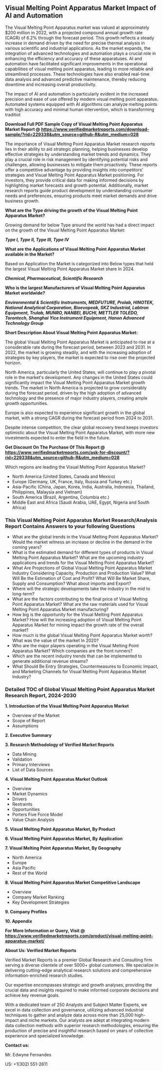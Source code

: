<h2>Visual Melting Point Apparatus Market Impact of AI and Automation</h2><p>The Visual Melting Point Apparatus market was valued at approximately $200 million in 2022, with a projected compound annual growth rate (CAGR) of 6.2% through the forecast period. This growth reflects a steady increase in demand driven by the need for precise thermal analysis in various scientific and industrial applications. As the market expands, the integration of advanced technologies and automation plays a crucial role in enhancing the efficiency and accuracy of these apparatuses. AI and automation have facilitated significant improvements in the operational capabilities of visual melting point apparatus, leading to more reliable and streamlined processes. These technologies have also enabled real-time data analysis and advanced predictive maintenance, thereby reducing downtime and increasing overall productivity.</p><p>The impact of AI and automation is particularly evident in the increased precision and ease of use offered by modern visual melting point apparatus. Automated systems equipped with AI algorithms can analyze melting points with high accuracy and minimal human intervention, which is transforming traditiot</p><p id="" class=""><strong>Download Full PDF Sample Copy of Visual Melting Point Apparatus Market Report @ <a href="https://www.verifiedmarketreports.com/download-sample/?rid=229338&utm_source=github-R&utm_medium=028" target="_blank">https://www.verifiedmarketreports.com/download-sample/?rid=229338&utm_source=github-R&utm_medium=028</a></strong></p><p>The importance of&nbsp;Visual Melting Point Apparatus Market research reports lies in their ability to aid strategic planning, helping businesses develop effective strategies by understanding market trends and dynamics. They play a crucial role in risk management by identifying potential risks and challenges, allowing businesses to mitigate them proactively. These reports offer a competitive advantage by providing insights into competitors' strategies and Visual Melting Point Apparatus Market positioning. For investors, they provide critical data for making informed decisions by highlighting market forecasts and growth potential. Additionally, market research reports guide product development by understanding consumer needs and preferences, ensuring products meet market demands and drive business growth.</p><p><strong>What are the&nbsp;Type driving the growth of the Visual Melting Point Apparatus Market?</strong></p><p id="" class="">Growing demand for below Type around the world has had a direct impact on the growth of the Visual Melting Point Apparatus Market:</p><em><strong>Type I, Type II, Type III, Type IV</strong></em></p><strong>What are the&nbsp;Applications&nbsp;of Visual Melting Point Apparatus Market available in the Market?</strong></p><p id="" class="">Based on Application the Market is categorized into Below types that held the largest Visual Melting Point Apparatus Market share In 2024.</p><em><strong>Chemical, Pharmaceutical, Scientific Research</strong></em></p><strong>Who is the largest Manufacturers of Visual Melting Point Apparatus Market worldwide?</strong></p><p><em><strong>Environmental & Scientific Instruments, MEDFUTURE, Prolab, HINOTEK, National Analytical Corporation, Bioevopeak, SKZ Industrial, Labtron Equipment, Trulab, MUNRO, NANBEI, BUCHI, METTLER TOLEDO, Torontech, Shanghai Yice Instrument Equipment, Hanon Advanced Technology Group</strong></em></p><p id="" class=""><strong>Short Description About Visual Melting Point Apparatus Market:</strong></p><p>The global Visual Melting Point Apparatus Market is anticipated to rise at a considerable rate during the forecast period, between 2023 and 2031. In 2022, the market is growing steadily, and with the increasing adoption of strategies by key players, the market is expected to rise over the projected horizon.</p><p>North America, particularly the United States, will continue to play a pivotal role in the market's development. Any changes in the United States could significantly impact the Visual Melting Point Apparatus Market growth trends. The market in North America is projected to grow considerably during the forecast period, driven by the high adoption of advanced technology and the presence of major industry players, creating ample growth opportunities.</p><p>Europe is also expected to experience significant growth in the global market, with a strong CAGR during the forecast period from 2024 to 2031.</p><p>Despite intense competition, the clear global recovery trend keeps investors optimistic about the Visual Melting Point Apparatus Market, with more new investments expected to enter the field in the future.</p><p id="" class=""><strong>Get Discount On The Purchase Of This Report @ <a href="https://www.verifiedmarketreports.com/ask-for-discount/?rid=229338&utm_source=github-R&utm_medium=028" target="_blank">https://www.verifiedmarketreports.com/ask-for-discount/?rid=229338&utm_source=github-R&utm_medium=028</a></strong></p>Which regions are leading the Visual Melting Point Apparatus Market?</p><ul><li>North America (United States, Canada and Mexico)</li><li>Europe (Germany, UK, France, Italy, Russia and Turkey etc.)</li><li>Asia-Pacific (China, Japan, Korea, India, Australia, Indonesia, Thailand, Philippines, Malaysia and Vietnam)</li><li>South America (Brazil, Argentina, Columbia etc.)</li><li>Middle East and Africa (Saudi Arabia, UAE, Egypt, Nigeria and South Africa)</li></ul><h3 id="" class="">This Visual Melting Point Apparatus Market Research/Analysis Report Contains Answers to your following Questions</h3><ul><li>What are the global trends in the Visual Melting Point Apparatus Market? Would the market witness an increase or decline in the demand in the coming years?</li><li>What is the estimated demand for different types of products in Visual Melting Point Apparatus Market? What are the upcoming industry applications and trends for the Visual Melting Point Apparatus Market?</li><li>What Are Projections of Global Visual Melting Point Apparatus Market Industry Considering Capacity, Production and Production Value? What Will Be the Estimation of Cost and Profit? What Will Be Market Share, Supply and Consumption? What about imports and Export?</li><li>Where will the strategic developments take the industry in the mid to long-term?</li><li>What are the factors contributing to the final price of Visual Melting Point Apparatus Market? What are the raw materials used for Visual Melting Point Apparatus Market manufacturing?</li><li>How big is the opportunity for the Visual Melting Point Apparatus Market? How will the increasing adoption of Visual Melting Point Apparatus Market for mining impact the growth rate of the overall market?</li><li>How much is the global Visual Melting Point Apparatus Market worth? What was the value of the market In 2020?</li><li>Who are the major players operating in the Visual Melting Point Apparatus Market? Which companies are the front runners?</li><li>Which are the recent industry trends that can be implemented to generate additional revenue streams?</li><li>What Should Be Entry Strategies, Countermeasures to Economic Impact, and Marketing Channels for Visual Melting Point Apparatus Market Industry?</li></ul><h3 id="" class="">Detailed TOC of Global Visual Melting Point Apparatus Market Research Report, 2024-2030</h3><p id="" class=""><strong>1. Introduction of the Visual Melting Point Apparatus Market</strong></p><ul><li>Overview of the Market</li><li>Scope of Report</li><li>Assumptions</li></ul><p id="" class=""><strong>2. Executive Summary</strong></p><p id="" class=""><strong>3. Research Methodology of Verified Market Reports</strong></p><ul><li>Data Mining</li><li>Validation</li><li>Primary Interviews</li><li>List of Data Sources</li></ul><p id="" class=""><strong>4. Visual Melting Point Apparatus Market Outlook</strong></p><ul><li>Overview</li><li>Market Dynamics</li><li>Drivers</li><li>Restraints</li><li>Opportunities</li><li>Porters Five Force Model</li><li>Value Chain Analysis</li></ul><p id="" class=""><strong>5. Visual Melting Point Apparatus Market, By Product</strong></p><p id="" class=""><strong>6. Visual Melting Point Apparatus Market, By Application</strong></p><p id="" class=""><strong>7. Visual Melting Point Apparatus Market, By Geography</strong></p><ul><li>North America</li><li>Europe</li><li>Asia Pacific</li><li>Rest of the World</li></ul><p id="" class=""><strong>8. Visual Melting Point Apparatus Market Competitive Landscape</strong></p><ul><li>Overview</li><li>Company Market Ranking</li><li>Key Development Strategies</li></ul><p id="" class=""><strong>9. Company Profiles</strong></p><p id="" class=""><strong>10. Appendix</strong></p><p id="" class=""><strong>For More Information or Query, Visit @ <a href="https://www.verifiedmarketreports.com/product/visual-melting-point-apparatus-market/" target="_blank">https://www.verifiedmarketreports.com/product/visual-melting-point-apparatus-market/</a></strong></p><p id="" class=""><strong>About Us: Verified Market Reports</strong></p><p id="" class="">Verified Market Reports is a premier Global Research and Consulting firm serving a diverse clientele of over 5000+ global customers. We specialize in delivering cutting-edge analytical research solutions and comprehensive information-enriched research studies.</p><p id="" class="">Our expertise encompasses strategic and growth analyses, providing the crucial data and insights required to make informed corporate decisions and achieve key revenue goals.</p><p id="" class="">With a dedicated team of 250 Analysts and Subject Matter Experts, we excel in data collection and governance, utilizing advanced industrial techniques to gather and analyze data across more than 25,000 high-impact and niche markets. Our analysts are adept at integrating modern data collection methods with superior research methodologies, ensuring the production of precise and insightful research based on years of collective experience and specialized knowledge.</p><p id="" class=""><strong>Contact us:</strong></p><p id="" class="">Mr. Edwyne Fernandes</p><p id="" class="">US: +1(302) 551-2611</p>